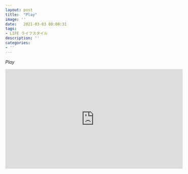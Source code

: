 ```yaml
---
layout: post
title:  "Play"
image: ''
date:   2021-03-03 08:08:31
tags:
- LIFE ライフスタイル
description: ''
categories:
- ''
---
```


_Play_

<div align="center">
<iframe width="560" height="315" src="https://www.youtube.com/embed/ZXScGGo0oVk" frameborder="0" allow="accelerometer; autoplay; clipboard-write; encrypted-media; gyroscope; picture-in-picture" allowfullscreen></iframe>
</div>
